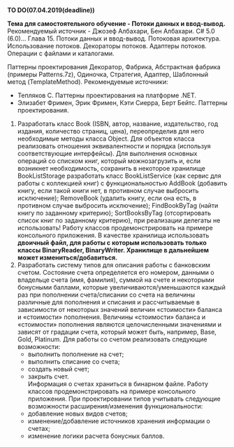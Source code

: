 <b>TO DO(07.04.2019(deadline))</b>

<b>Тема для самостоятельного обучение - Потоки данных и ввод-вывод.</b> 
Рекомендуемый источник -  Джозеф Албахари, Бен Албахари. С# 5.0 (6.0)... Глава 15. Потоки данных и ввод-вывод.
Потоковая архитектура. Использование потоков. Декораторы потоков. Адаптеры потоков. Операции с файлами и каталогами.

Паттерны проектирования Декоратор, Фабрика, Абстрактная фабрика (примеры Patterns.7z), Одиночка, Стратегия, Адаптер, Шаблонный метод (TemplateMethod).
Рекомендуемые источники: 
 -  Тепляков С. Паттерны проектирования на платформе .NET.
 -	Элизабет Фримен, Эрик Фримен, Кэти Сиерра, Берт Бейтс. Паттерны проектирования.
1. Разработать класс Book (ISBN, автор, название, издательство, год издания, количество страниц, цена), 
переопределив для него необходимые методы класса Object. Для объектов класса реализовать отношения эквивалентности и порядка 
(используя соответствующие интерфейсы). Для выполнения основных операций со списком книг, который можнозагрузить и, 
если возникнет необходимость, сохранить в некоторое хранилище BookListStorage разработать класс BookListService (как сервис для работы с коллекцией книг) с функциональностью AddBook (добавить книгу, если такой книги нет, в противном случае выбросить исключение); RemoveBook (удалить книгу, если она есть, в противном случае выбросить исключение); FindBookByTag (найти книгу по заданному критерию); SortBooksByTag (отсортировать список книг по заданному критерию), при реализации делегаты не использовать!
Работу классов продемонстрировать на примере консольного приложения. 
В качестве хранилища использовать <b>двоичный файл, для работы с которым использовать только классы BinaryReader, BinaryWriter. Хранилище в дальнейшем может измениться/добавиться.</b>
2.  Разработать систему типов для описания работы с банковским счетом. Состояние счета определяется его номером, данными о владельце счета (имя, фамилия), суммой на счете и некоторыми бонусными баллами, которые увеличиваются/уменьшаются каждый раз при пополнении счета/списании со счета на величины различные для пополнения и списания и рассчитываемые в зависимости от некоторых значений величин «стоимости» баланса и «стоимости» пополнения. Величины «стоимости» баланса и «стоимости» пополнения являются целочисленными значениями и зависят от градации счета, который может быть, например,  Base, Gold, Platinum.
Для работы со счетом реализовать следующие возможности: 
    - выполнить пополнение на счет;
    -	выполнить списание со счета; 
    -	создать новый счет; 
    -	закрыть счет.<br> 
Информация о счетах храниться в бинарном файле.
Работу классов продемонстрировать на примере консольного приложения. 
При проектировании типов учитывать следующие возможности расширения/изменения функциональности:
    -	добавление новых видов счетов;
    -	изменение/добавление источников хранения информации о счетах;
    -	изменение логики расчета бонусных баллов.

